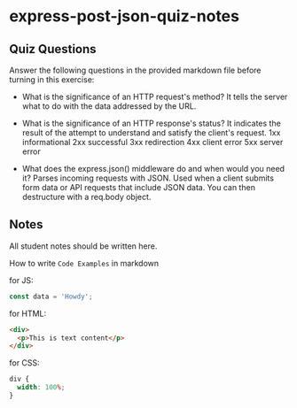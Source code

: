 # express-post-json-quiz-notes

## Quiz Questions

Answer the following questions in the provided markdown file before turning in this exercise:

- What is the significance of an HTTP request's method?
  It tells the server what to do with the data addressed by the URL.

- What is the significance of an HTTP response's status?
  It indicates the result of the attempt to understand and satisfy the client's request.
  1xx informational
  2xx successful
  3xx redirection
  4xx client error
  5xx server error

- What does the express.json() middleware do and when would you need it?
  Parses incoming requests with JSON.
  Used when a client submits form data or API requests that include JSON data.
  You can then destructure with a req.body object.

## Notes

All student notes should be written here.

How to write `Code Examples` in markdown

for JS:

```javascript
const data = 'Howdy';
```

for HTML:

```html
<div>
  <p>This is text content</p>
</div>
```

for CSS:

```css
div {
  width: 100%;
}
```
